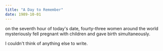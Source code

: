 ```yaml
---
title: "A Day to Remember"
date: 1989-10-01
---
```

on the seventh hour of today's date, fourty-three women around the world mysteriously fell pregnant with children and gave birth simultaneously.

I couldn't think of anything else to write.
